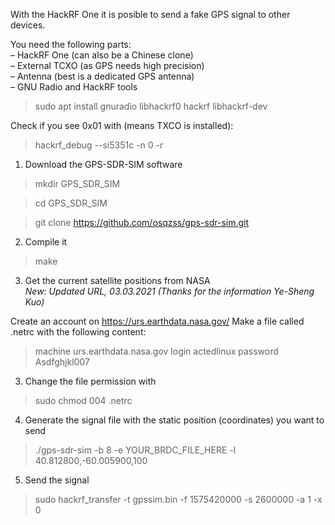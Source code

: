 With the HackRF One it is posible to send a fake GPS signal to other devices.

You need the following parts:  
– HackRF One (can also be a Chinese clone)  
– External TCXO (as GPS needs high precision)  
– Antenna (best is a dedicated GPS antenna)  
– GNU Radio and HackRF tools

> sudo apt install gnuradio libhackrf0 hackrf libhackrf-dev

Check if you see 0x01 with (means TXCO is installed):

> hackrf_debug --si5351c -n 0 -r

1. Download the GPS-SDR-SIM software

> mkdir GPS_SDR_SIM

> cd GPS_SDR_SIM

> git clone https://github.com/osqzss/gps-sdr-sim.git

2. Compile it

> make

3. Get the current satellite positions from NASA  
_*New: Updated URL, 03.03.2021* (Thanks for the information Ye-Sheng Kuo)_

Create an account on https://urs.earthdata.nasa.gov/
Make a file called .netrc with the following content:

>    machine urs.earthdata.nasa.gov login actedlinux password Asdfghjkl007
   
3.  Change the file permission with

> sudo chmod 004 .netrc

4. Generate the signal file with the static position (coordinates) you want to send

> ./gps-sdr-sim -b 8 -e YOUR_BRDC_FILE_HERE -l 40.812800,-60.005900,100

5. Send the signal

> sudo hackrf_transfer -t gpssim.bin -f 1575420000 -s 2600000 -a 1 -x 0